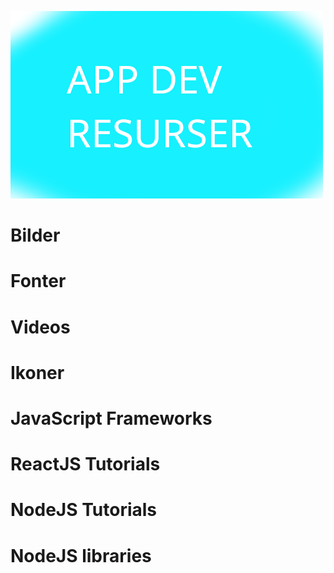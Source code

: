 ![Title Image](titleimg.png)

# Bilder

# Fonter

# Videos

# Ikoner

# JavaScript Frameworks

# ReactJS Tutorials

# NodeJS Tutorials

# NodeJS libraries
